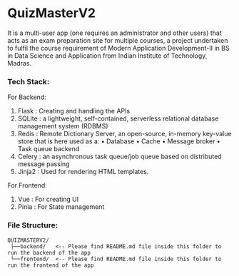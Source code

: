 # QuizMasterV2 
It is a multi-user app (one requires an administrator and other users) that acts as an exam preparation site for multiple courses, a project undertaken to fulfil the course requirement of Modern Application Development-II in BS in Data Science and Application from Indian Institute of Technology, Madras.


### Tech Stack:
For Backend:
1) Flask  : Creating and handling the APIs
2) SQLite : a lightweight, self-contained, serverless relational database management system (RDBMS)
3) Redis  : Remote Dictionary Server, an open-source, in-memory key-value store that is here used as a:
	•	Database
	•	Cache
	•	Message broker
	•	Task queue backend
4) Celery : an asynchronous task queue/job queue based on distributed message passing
5) Jinja2 : Used for rendering HTML templates.

For Frontend:
1) Vue : For creating UI
2) Pinia : For State management


### File Structure:
```
QUIZMASTERV2/
 ├──backend/   <-- Please find README.md file inside this folder to run the backend of the app 
 └──frontend/  <-- Please find README.md file inside this folder to run the frontend of the app